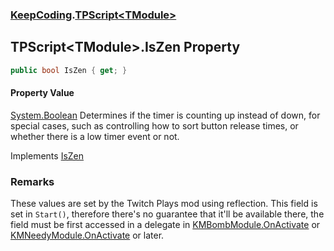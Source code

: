 ### [KeepCoding](KeepCoding.md 'KeepCoding').[TPScript&lt;TModule&gt;](KeepCoding_TPScript_TModule_.md 'KeepCoding.TPScript&lt;TModule&gt;')
## TPScript&lt;TModule&gt;.IsZen Property
```csharp
public bool IsZen { get; }
```
#### Property Value
[System.Boolean](https://docs.microsoft.com/en-us/dotnet/api/System.Boolean 'System.Boolean')
Determines if the timer is counting up instead of down, for special cases, such as controlling how to sort button release times, or whether there is a low timer event or not.  

Implements [IsZen](KeepCoding_ITP_IsZen.md 'KeepCoding.ITP.IsZen')  
### Remarks
These values are set by the Twitch Plays mod using reflection. This field is set in `Start()`, therefore there's no guarantee that it'll be available there, the field must be first accessed in a delegate in [KMBombModule.OnActivate](https://docs.microsoft.com/en-us/dotnet/api/KMBombModule.OnActivate 'KMBombModule.OnActivate') or [KMNeedyModule.OnActivate](https://docs.microsoft.com/en-us/dotnet/api/KMNeedyModule.OnActivate 'KMNeedyModule.OnActivate') or later.  
